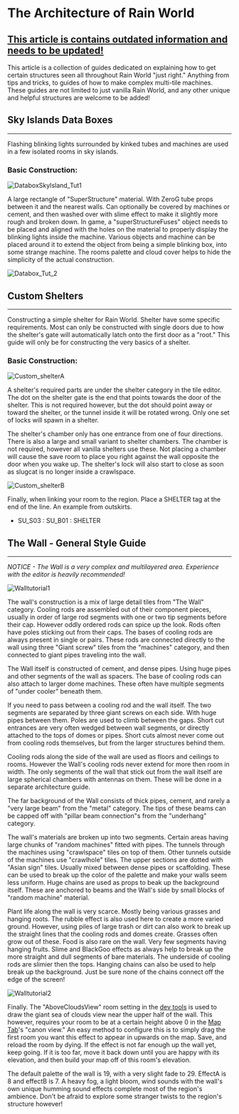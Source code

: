 # The Architecture of Rain World

## **<u>This article is contains outdated information and needs to be updated!</u>**

This article is a collection of guides dedicated on explaining how to get certain structures seen all throughout Rain World "just right." Anything from tips and tricks, to guides of how to make complex multi-tile machines. These guides are not limited to just vanilla Rain World, and any other unique and helpful structures are welcome to be added!


## Sky Islands Data Boxes

---

Flashing blinking lights surrounded by kinked tubes and machines are used in a few isolated rooms in sky islands.

### Basic Construction:

![DataboxSkyIsland_Tut1](../../assets/rwarchitecture/temp/DataboxSkyIsland_Tut1.png)

A large rectangle of "SuperStructure" material. With ZeroG tube props between it and the nearest walls. Can optionally be covered by machines or cement, and then washed over with slime effect to make it slightly more rough and broken down. In game, a "superStructureFuses" object needs to be placed and aligned with the holes on the material to properly display the blinking lights inside the machine. Various objects and machine can be placed around it to extend the object from being a simple blinking box, into some strange machine. The rooms palette and cloud cover helps to hide the simplicity of the actual construction.

![Databox_Tut_2](../../assets/rwarchitecture/temp/Databox_Tut_2.gif)


## Custom Shelters

---

Constructing a simple shelter for Rain World. Shelter have some specific requirements. Most can only be constructed with single doors due to how the shelter's gate will automatically latch onto the first door as a "root." This guide will only be for constructing the very basics of a shelter.

### Basic Construction:

![Custom_shelterA](../../assets/rwarchitecture/temp/Custom_shelterA.png)

A shelter's required parts are under the shelter category in the tile editor. The dot on the shelter gate is the end that points towards the door of the shelter. This is not required however, but the dot should point away or toward the shelter, or the tunnel inside it will be rotated wrong. Only one set of locks will spawn in a shelter.

The shelter's chamber only has one entrance from one of four directions. There is also a large and small variant to shelter chambers. The chamber is not required, however all vanilla shelters use these. Not placing a chamber will cause the save room to place you right against the wall opposite the door when you wake up. The shelter's lock will also start to close as soon as slugcat is no longer inside a crawlspace.

![Custom_shelterB](../../assets/rwarchitecture/temp/Custom_shelterB.png)

Finally, when linking your room to the region. Place a SHELTER tag at the end of the line. An example from outskirts.

- SU_S03 : SU_B01 : SHELTER


## The Wall - General Style Guide

---

*NOTICE - The Wall is a very complex and multilayered area. Experience with the editor is heavily recommended!*

![Walltutorial1](../../assets/rwarchitecture/temp/Walltutorial1.png)

The wall's construction is a mix of large detail tiles from "The Wall" category. Cooling rods are assembled out of their component pieces, usually in order of large rod segments with one or two tip segments before their cap. However oddly ordered rods can spice up the look. Rods often have poles sticking out from their caps. The bases of cooling rods are always present in single or pairs. These rods are connected directly to the wall using three "Giant screw" tiles from the "machines" category, and then connected to giant pipes traveling into the wall.

The Wall itself is constructed of cement, and dense pipes. Using huge pipes and other segments of the wall as spacers. The base of cooling rods can also attach to larger dome machines. These often have multiple segments of "under cooler" beneath them.

If you need to pass between a cooling rod and the wall itself. The two segments are separated by three giant screws on each side. With huge pipes between them. Poles are used to climb between the gaps. Short cut entrances are very often wedged between wall segments, or directly attached to the tops of domes or pipes. Short cuts almost never come out from cooling rods themselves, but from the larger structures behind them.

Cooling rods along the side of the wall are used as floors and ceilings to rooms. However the Wall's cooling rods never extend for more then room in width. The only segments of the wall that stick out from the wall itself are large spherical chambers with antennas on them. These will be done in a separate architecture guide.

The far background of the Wall consists of thick pipes, cement, and rarely a "very large beam" from the "metal" category. The tips of these beams can be capped off with "pillar beam connection"s from the "underhang" category.

The wall's materials are broken up into two segments. Certain areas having large chunks of "random machines" fitted with pipes. The tunnels through the machines using "crawlspace" tiles on top of them. Other tunnels outside of the machines use "crawlhole" tiles. The upper sections are dotted with "Asian sign" tiles. Usually mixed between dense pipes or scaffolding. These can be used to break up the color of the palette and make your walls seem less uniform. Huge chains are used as props to beak up the background itself. These are anchored to beams and the Wall's side by small blocks of "random machine" material.

Plant life along the wall is very scarce. Mostly being various grasses and hanging roots. The rubble effect is also used here to create a more varied ground. However, using piles of large trash or dirt can also work to break up the straight lines that the cooling rods and domes create. Grasses often grow out of these. Food is also rare on the wall. Very few segments having hanging fruits. Slime and BlackGoo effects as always help to break up the more straight and dull segments of bare materials. The underside of cooling rods are slimier then the tops. Hanging chains can also be used to help break up the background. Just be sure none of the chains connect off the edge of the screen!

![Walltutorial2](../../assets/rwarchitecture/temp/Walltutorial2.png)

Finally. The "AboveCloudsView" room setting in the [dev tools](dev-tools/Dev-Tools.html) is used to draw the giant sea of clouds view near the upper half of the wall. This however, requires your room to be at a certain height above 0 in the [Map Tab](dev-tools/Map.html)'s "canon view." An easy method to configure this is to simply drag the first room you want this effect to appear in upwards on the map. Save, and reload the room by dying. If the effect is not far enough up the wall yet, keep going. If it is too far, move it back down until you are happy with its elevation, and then build your map off of this room's elevation.

The default palette of the wall is 19, with a very slight fade to 29. EffectA is 8 and effectB is 7. A heavy fog, a light bloom, wind sounds with the wall's own unique humming sound effects complete most of the region's ambience. Don't be afraid to explore some stranger twists to the region's structure however!